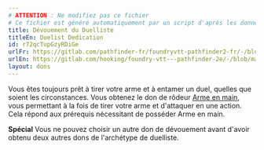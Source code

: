 ```yaml
---
# ATTENTION : Ne modifiez pas ce fichier
# Ce fichier est généré automatiquement par un script d'après les données du module Foundry VTT officiel et de sa traduction
title: Dévouement du Duelliste
titleEn: Duelist Dedication
id: r72qcTupGzyRDiGe
urlFr: https://gitlab.com/pathfinder-fr/foundryvtt-pathfinder2-fr/-/blob/master/data/feats/r72qcTupGzyRDiGe.htm
urlEn: https://gitlab.com/hooking/foundry-vtt---pathfinder-2e/-/blob/master/packs/data/feats.db/duelist-dedication.json
layout: dons
---
```

Vous êtes toujours prêt à tirer votre arme et à entamer un duel, quelles que soient les circonstances. Vous obtenez le don de rôdeur [Arme en main](arme-en-main.html), vous permettant à la fois de tirer votre arme et d'attaquer en une action. Cela répond aux prérequis nécessitant de posséder Arme en main.

**Spécial** Vous ne pouvez choisir un autre don de dévouement avant d'avoir obtenu deux autres dons de l'archétype de duelliste.

